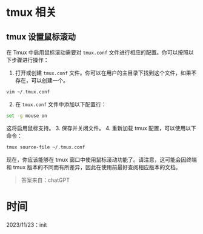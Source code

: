 # tmux 相关

## tmux 设置鼠标滚动

在 Tmux 中启用鼠标滚动需要对 `tmux.conf` 文件进行相应的配置。你可以按照以下步骤进行操作：

1. 打开或创建 `tmux.conf` 文件。你可以在用户的主目录下找到这个文件，如果不存在，可以创建一个。

```bash
vim ~/.tmux.conf
```
2. 在 `tmux.conf` 文件中添加以下配置行：

```bash
set -g mouse on
```

   这将启用鼠标支持。
3. 保存并关闭文件。
4. 重新加载 tmux 配置，可以使用以下命令：

```bash
tmux source-file ~/.tmux.conf
```

现在，你应该能够在 tmux 窗口中使用鼠标滚动功能了。请注意，这可能会因终端和 tmux 版本的不同而有所差异，因此在使用前最好查阅相应版本的文档。

> 答案来自：chatGPT

# 时间

2023/11/23：init
